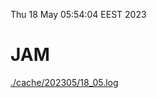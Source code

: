 Thu 18 May 05:54:04 EEST 2023
# JAM
<a href='./cache/202305/18_05.log'>./cache/202305/18_05.log</a>
